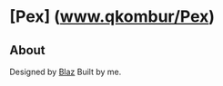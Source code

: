 # [Pex] (www.qkombur/Pex)

## About

Designed by [Blaz](http://blazrobar.com/free-psd-website-templates/pex-a-free-website-home-page-photoshop-psd/) Built by me.
